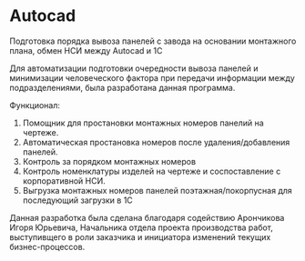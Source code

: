 # Autocad
Подготовка порядка вывоза панелей с завода на основании монтажного плана, обмен НСИ между Autocad и 1С

Для автоматизации подготовки очередности вывоза панелей и минимизации человеческого фактора при передачи информации между подразделениями, была разработана данная программа.

Функционал:

  1. Помощник для простановки монтажных номеров панелий на чертеже.
  2. Автоматическая простановка номеров после удаления/добавления панелей.
  3. Контроль за порядком монтажных номеров
  4. Контроль номенклатуры изделей на чертеже и соспоставление с корпоративной НСИ.
  5. Выгрузка монтажных номеров панелей поэтажная/покорпусная для последующий загрузки в 1С
  
  Данная разработка была сделана благодаря содействию Арончикова Игоря Юрьевича, Начальника отдела проекта производства работ, выступивщего в роли заказчика и инициатора изменений текущих бизнес-процессов.
  
